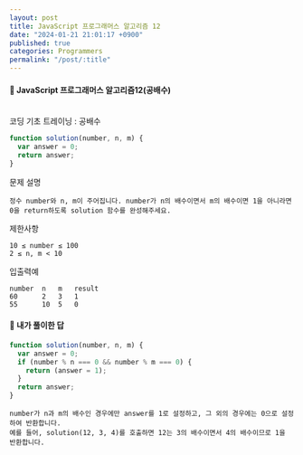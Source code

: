 ```yaml
---
layout: post
title: JavaScript 프로그래머스 알고리즘 12
date: "2024-01-21 21:01:17 +0900"
published: true
categories: Programmers
permalink: "/post/:title"
---
```


<h4>🤭 JavaScript 프로그래머스 알고리즘12(공배수)</h4>

<br>
코딩 기초 트레이닝 : 공배수

```javascript
function solution(number, n, m) {
  var answer = 0;
  return answer;
}
```

문제 설명

    정수 number와 n, m이 주어집니다. number가 n의 배수이면서 m의 배수이면 1을 아니라면 0을 return하도록 solution 함수를 완성해주세요.

제한사항

    10 ≤ number ≤ 100
    2 ≤ n, m < 10

입출력예

    number	n	m	result
    60	    2	3	1
    55	    10	5	0

<h4>🤭 내가 풀이한 답</h4>

```javascript
function solution(number, n, m) {
  var answer = 0;
  if (number % n === 0 && number % m === 0) {
    return (answer = 1);
  }
  return answer;
}
```

    number가 n과 m의 배수인 경우에만 answer를 1로 설정하고, 그 외의 경우에는 0으로 설정하여 반환합니다.
    예를 들어, solution(12, 3, 4)를 호출하면 12는 3의 배수이면서 4의 배수이므로 1을 반환합니다.

